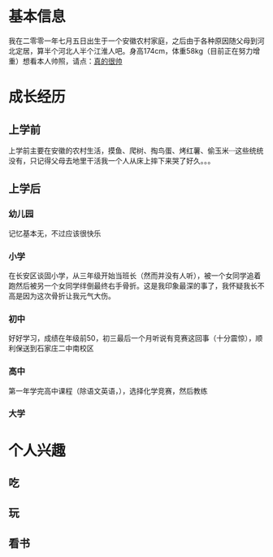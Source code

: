 
<html lang="zh-cn">
<head>
<meta charset="utf-8"/>
<title>震惊！他竟然是这样的人···</title>
</head>
<body>
<h1>基本信息</h1>
<p>我在二零零一年七月五日出生于一个安徽农村家庭，之后由于各种原因随父母到河北定居，算半个河北人半个江淮人吧。身高174cm，体重58kg（目前正在努力增重）想看本人帅照，请点：<a href=http://i1.img.969g.com/lol/imgx2013/12/02/273_155758_4c0f0.jpg>真的很帅</a></p>
<h1>成长经历</h1>
<h2>上学前</h2>
<p>上学前主要在安徽的农村生活，摸鱼、爬树、掏鸟蛋、烤红薯、偷玉米···这些统统没有，只记得父母去地里干活我一个人从床上摔下来哭了好久。。。</p>
<h2>上学后</h2>
<h3>幼儿园</h3>
<p>记忆基本无，不过应该很快乐</p>
<h3>小学</h3>
<p>在长安区谈固小学，从三年级开始当班长（然而并没有人听），被一个女同学追着跑然后被另一个女同学绊倒最终右手骨折。这是我印象最深的事了，我怀疑我长不高是因为这次骨折让我元气大伤。</p>
<h3>初中</h3>
<p>好好学习，成绩在年级前50，初三最后一个月听说有竞赛这回事（十分震惊），顺利保送到石家庄二中南校区</p>
<h3>高中</h3>
<p>第一年学完高中课程（除语文英语，），选择化学竞赛，然后教练</p>
<h3>大学</h3>
<p></p>
<h1>个人兴趣</h1>
<h2>吃</h2>
<p></p>
<h2>玩</h2>
<P></P>
<h2>看书</h2>
<p></p>

